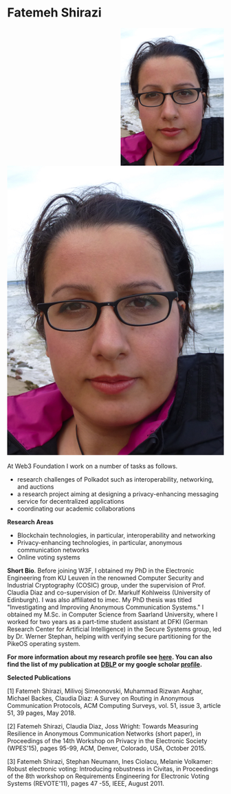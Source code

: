 # Fatemeh Shirazi

<img align="right" src="Fatemeh.jpg" width="240">

![align=right width=240](Fatemeh.jpg)

At Web3 Foundation I work on a number of tasks as follows.

* research challenges of Polkadot such as interoperability, networking, and auctions
* a research project aiming at designing a privacy-enhancing messaging service for decentralized applications
* coordinating our academic collaborations

**Research Areas**

* Blockchain technologies, in particular, interoperability and networking
* Privacy-enhancing technologies, in particular, anonymous communication networks
* Online voting systems


**Short Bio**. Before joining W3F, I obtained my PhD in the Electronic Engineering from KU Leuven in the renowned Computer Security and Industrial Cryptography (COSIC) group, under the supervision of Prof. Claudia Diaz and co-supervision of Dr. Markulf Kohlweiss (University of Edinburgh). I was also affiliated to imec. My PhD thesis was titled "Investigating and Improving Anonymous Communication Systems." I obtained my M.Sc. in Computer Science from Saarland University, where I worked for two years as a part-time student assistant at DFKI (German Research Center for Artificial Intelligence) in the Secure Systems group, led by Dr. Werner Stephan, helping with verifying secure partitioning for the PikeOS operating system. 

**For more information about my research profile see [here](https://sites.google.com/site/fatemeshirazi/). You can also find the list of my publication at [DBLP](https://dblp.org/pers/hd/s/Shirazi:Fatemeh) or my google scholar [profile](https://scholar.google.de/citations?user=iltE1wwAAAAJ&hl=en).**

**Selected Publications**

[1] Fatemeh Shirazi, Milivoj Simeonovski, Muhammad Rizwan Asghar, Michael Backes, Claudia Diaz: 
A Survey on Routing in Anonymous Communication Protocols, 
ACM Computing Surveys, vol. 51, issue 3, article 51, 39 pages, May 2018.  

[2] Fatemeh Shirazi, Claudia Diaz, Joss Wright: 
Towards Measuring Resilience in Anonymous Communication Networks (short paper), 
in Proceedings of the 14th Workshop on Privacy in the Electronic Society (WPES'15), pages 95-99, ACM, Denver, Colorado, USA, October 2015.

[3] Fatemeh Shirazi, Stephan Neumann, Ines Ciolacu, Melanie Volkamer: 
Robust electronic voting: Introducing robustness in Civitas, 
in Proceedings of the 8th workshop on Requirements Engineering for Electronic Voting Systems (REVOTE'11), pages 47 -55, IEEE, August 2011.




